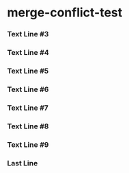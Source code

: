 # merge-conflict-test

### Text Line #3
### Text Line #4
### Text Line #5
### Text Line #6
### Text Line #7
### Text Line #8
### Text Line #9
### Last Line 
